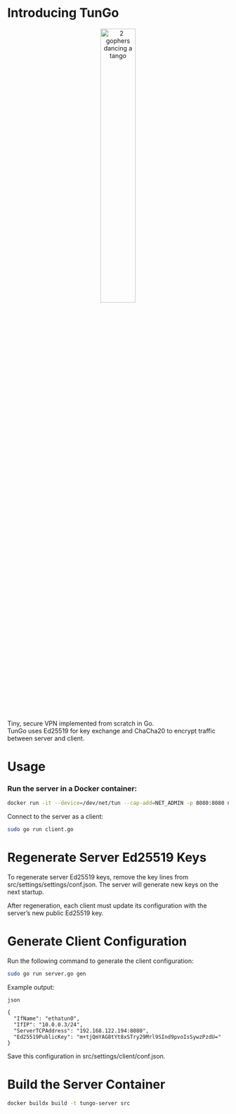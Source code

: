 # Introducing TunGo

<p align="center">
  <img 
alt="2 gophers dancing a tango"
src="https://i.ibb.co/K7yzDf6/DALL-E-2024-10-04-20-18-51-A-minimalist-logo-featuring-two-Go-language-mascots-dancing-tango-togethe.webp" width="40%"/>
</p>

Tiny, secure VPN implemented from scratch in Go.  
TunGo uses Ed25519 for key exchange and ChaCha20 to encrypt traffic between server and client.

# Usage

### Run the server in a Docker container:
```bash
docker run -it --device=/dev/net/tun --cap-add=NET_ADMIN -p 8080:8080 nlipatov/tungo:tungo-server
```

Connect to the server as a client:

```bash
sudo go run client.go
```

# Regenerate Server Ed25519 Keys

To regenerate server Ed25519 keys, remove the key lines from src/settings/settings/conf.json.
The server will generate new keys on the next startup.

After regeneration, each client must update its configuration with the server’s new public Ed25519 key.

# Generate Client Configuration

Run the following command to generate the client configuration:

```bash
sudo go run server.go gen
```

Example output:
```
json

{
  "IfName": "ethatun0",
  "IfIP": "10.0.0.3/24",
  "ServerTCPAddress": "192.168.122.194:8080",
  "Ed25519PublicKey": "m+tjQmYAG8tYt8xSTry29Mrl9SInd9pvoIsSywzPzdU="
}
```

Save this configuration in src/settings/client/conf.json.

# Build the Server Container

```bash
docker buildx build -t tungo-server src
```
